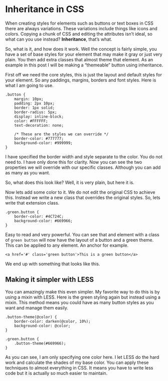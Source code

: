 # Inheritance in CSS

When creating styles for elements such as buttons or text boxes in CSS there are always variations. These variations include things like icons and colors. Copying a chunk of CSS and editing the attributes isn’t ideal, so what can you use instead? **Inheritance**, that’s what.

So, what is it, and how does it work. Well the concept is fairly simple, you have a set of base styles for your element that may make it gray or just very plain. You then add extra classes that almost theme that element. As an example in this post I will be making a “themeable” button using inheritance.

First off we need the core styles, this is just the layout and default styles for your element. So any paddings, margins, borders and font styles. Here is what I am going to use.

```
.button {
    margin: 10px;
    padding: 2px 10px;
    border: 1px solid;
    border-radius: 5px;
    display: inline-block;
    color: #FFFFFF;
    text-decoration: none;

    /* These are the styles we can override */
    border-color: #777777;
    background-color: #999999;
}
```

I have specified the border width and style separate to the color. You do not need to. I have only done this for clarity. Now you can see the two properties we will override with our specific classes. Although you can add as many as you want.

So, what does this look like? Well, it is very plain, but here it is.

Now lets add some color to it. We do not edit the original CSS to achieve this. Instead we write a new class that overrides the original styles. So, lets write that extension class.

```
.green.button {
    border-color: #4C724C;
    background-color: #669966;
}
```

Easy to read and very powerful. You can see that and element with a class of `green button` will now have the layout of a button and a green theme. This can be applied to any element. An anchor for example.

```
<a href='#' class='green button'>This is a green button</a>
```

We end up with something that looks like this.

## Making it simpler with LESS

You can amazingly make this even simpler. My favorite way to do this is by using a mixin with LESS. Here is the green styling again but instead using a mixin. This method means you could have as many button styles as you want and manage them easily.

```
.button-theme(@color) {
    border-color: darken(@color, 10%);
    background-color: @color;
}

.green.button {
    .button-theme(#669966);
}
```

As you can see, I am only specifying one color here. I let LESS do the hard work and calculate the shades of my base color. You can apply these techniques to almost everything in CSS. It means you have to write less code but it is actually so much easier to maintain.
